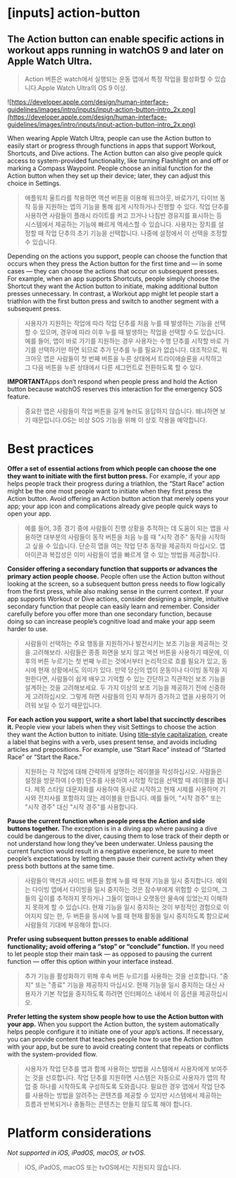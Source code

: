 # **[inputs] action-button**

## The Action button can enable specific actions in workout apps running in watchOS 9 and later on Apple Watch Ultra.
> Action 버튼은 watch에서 실행되는 운동 앱에서 특정 작업을 활성화할 수 있습니다.Apple Watch Ultra의 OS 9 이상.
>




![https://developer.apple.com/design/human-interface-guidelines/images/intro/inputs/input-action-button-intro_2x.png](https://developer.apple.com/design/human-interface-guidelines/images/intro/inputs/input-action-button-intro_2x.png)

When wearing Apple Watch Ultra, people can use the Action button to easily start or progress through functions in apps that support Workout, Shortcuts, and Dive actions. The Action button can also give people quick access to system-provided functionality, like turning Flashlight on and off or marking a Compass Waypoint. People choose an initial function for the Action button when they set up their device; later, they can adjust this choice in Settings.
> 애플워치 울트라를 착용하면 액션 버튼을 이용해 워크아웃, 바로가기, 다이브 동작 등을 지원하는 앱의 기능을 통해 쉽게 시작하거나 진행할 수 있다. 작업 단추를 사용하면 사람들이 플래시 라이트를 켜고 끄거나 나침반 경유지를 표시하는 등 시스템에서 제공하는 기능에 빠르게 액세스할 수 있습니다. 사용자는 장치를 설정할 때 작업 단추의 초기 기능을 선택합니다. 나중에 설정에서 이 선택을 조정할 수 있습니다.
>




Depending on the actions you support, people can choose the function that occurs when they press the Action button for the first time and — in some cases — they can choose the actions that occur on subsequent presses. For example, when an app supports Shortcuts, people simply choose the Shortcut they want the Action button to initiate, making additional button presses unnecessary. In contrast, a Workout app might let people start a triathlon with the first button press and switch to another segment with a subsequent press.
> 사용자가 지원하는 작업에 따라 작업 단추를 처음 누를 때 발생하는 기능을 선택할 수 있으며, 경우에 따라 이후 누를 때 발생하는 작업을 선택할 수도 있습니다. 예를 들어, 앱이 바로 가기를 지원하는 경우 사용자는 수행 단추를 시작할 바로 가기를 선택하기만 하면 되므로 추가 단추를 누를 필요가 없습니다. 대조적으로, 워크아웃 앱은 사람들이 첫 번째 버튼을 누른 상태에서 트라이애슬론을 시작하고 그 다음 버튼을 누른 상태에서 다른 세그먼트로 전환하도록 할 수 있다.
>




**IMPORTANT**Apps don’t respond when people press and hold the Action button because watchOS reserves this interaction for the emergency SOS feature.
> 중요한 앱은 사람들이 작업 버튼을 길게 눌러도 응답하지 않습니다. 왜냐하면 보기 때문입니다.OS는 비상 SOS 기능을 위해 이 상호 작용을 예약합니다.
>




# **Best practices**

**Offer a set of essential actions from which people can choose the one they want to initiate with the first button press.** For example, if your app helps people track their progress during a triathlon, the “Start Race” action might be the one most people want to initiate when they first press the Action button. Avoid offering an Action button action that merely opens your app; your app icon and complications already give people quick ways to open your app.
> 예를 들어, 3종 경기 중에 사람들이 진행 상황을 추적하는 데 도움이 되는 앱을 사용하면 대부분의 사람들이 동작 버튼을 처음 누를 때 "시작 경주" 동작을 시작하고 싶을 수 있습니다. 단순히 앱을 여는 작업 단추 동작을 제공하지 마십시오. 앱 아이콘과 복잡성은 이미 사람들이 앱을 빠르게 열 수 있는 방법을 제공합니다.
>




**Consider offering a secondary function that supports or advances the primary action people choose.** People often use the Action button without looking at the screen, so a subsequent button press needs to flow logically from the first press, while also making sense in the current context. If your app supports Workout or Dive actions, consider designing a simple, intuitive secondary function that people can easily learn and remember. Consider carefully before you offer more than one secondary function, because doing so can increase people’s cognitive load and make your app seem harder to use.
> 사람들이 선택하는 주요 행동을 지원하거나 발전시키는 보조 기능을 제공하는 것을 고려해보라. 사람들은 종종 화면을 보지 않고 액션 버튼을 사용하기 때문에, 이후의 버튼 누르기는 첫 번째 누르는 것에서부터 논리적으로 흐를 필요가 있고, 동시에 현재 상황에서도 의미가 있다. 만약 당신의 앱이 운동이나 다이빙 동작을 지원한다면, 사람들이 쉽게 배우고 기억할 수 있는 간단하고 직관적인 보조 기능을 설계하는 것을 고려해보세요. 두 가지 이상의 보조 기능을 제공하기 전에 신중하게 고려하십시오. 그렇게 하면 사람들의 인지 부하가 증가하고 앱을 사용하기 어려워 보일 수 있기 때문입니다.
>




**For each action you support, write a short label that succinctly describes it.** People view your labels when they visit Settings to choose the action they want the Action button to initiate. Using [title-style capitalization](https://support.apple.com/guide/applestyleguide/c-apsgb744e4a3/web#apdca93e113f1d64), create a label that begins with a verb, uses present tense, and avoids including articles and prepositions. For example, use “Start Race” instead of “Started Race” or “Start the Race.”
> 지원하는 각 작업에 대해 간략하게 설명하는 레이블을 작성하십시오. 사람들은 설정을 방문하여 [수행] 단추를 사용하여 시작할 작업을 선택할 때 레이블을 봅니다. 제목 스타일 대문자화를 사용하여 동사로 시작하고 현재 시제를 사용하며 기사와 전치사를 포함하지 않는 레이블을 만듭니다. 예를 들어, "시작 경주" 또는 "시작 경주" 대신 "시작 경주"를 사용합니다.
>




**Pause the current function when people press the Action and side buttons together.** The exception is in a diving app where pausing a dive could be dangerous to the diver, causing them to lose track of their depth or not understand how long they’ve been underwater. Unless pausing the current function would result in a negative experience, be sure to meet people’s expectations by letting them pause their current activity when they press both buttons at the same time.
> 사람들이 액션과 사이드 버튼을 함께 누를 때 현재 기능을 일시 중지합니다. 예외는 다이빙 앱에서 다이빙을 일시 중지하는 것은 잠수부에게 위험할 수 있으며, 그들의 깊이를 추적하지 못하거나 그들이 얼마나 오랫동안 물속에 있었는지 이해하지 못하게 할 수 있습니다. 현재 기능을 일시 중지하는 것이 부정적인 경험으로 이어지지 않는 한, 두 버튼을 동시에 누를 때 현재 활동을 일시 중지하도록 함으로써 사람들의 기대에 부응해야 합니다.
>




**Prefer using subsequent button presses to enable additional functionality; avoid offering a “stop” or “conclude” function.** If you need to let people stop their main task — as opposed to pausing the current function — offer this option within your interface instead.
> 추가 기능을 활성화하기 위해 후속 버튼 누르기를 사용하는 것을 선호합니다. "중지" 또는 "종료" 기능을 제공하지 마십시오. 현재 기능을 일시 중지하는 대신 사용자가 기본 작업을 중지하도록 하려면 인터페이스 내에서 이 옵션을 제공하십시오.
>




**Prefer letting the system show people how to use the Action button with your app.** When you support the Action button, the system automatically helps people configure it to initiate one of your app’s actions. If necessary, you can provide content that teaches people how to use the Action button with your app, but be sure to avoid creating content that repeats or conflicts with the system-provided flow.
> 사용자가 작업 단추를 앱과 함께 사용하는 방법을 시스템에서 사용자에게 보여주는 것을 선호합니다. 작업 단추를 지원하면 시스템은 자동으로 사용자가 앱의 작업 중 하나를 시작하도록 구성하도록 도와줍니다. 필요한 경우 앱에서 작업 단추를 사용하는 방법을 알려주는 콘텐츠를 제공할 수 있지만 시스템에서 제공하는 흐름과 반복되거나 충돌하는 콘텐츠는 만들지 않도록 해야 합니다.
>




# **Platform considerations**

*Not supported in iOS, iPadOS, macOS, or tvOS.*
> iOS, iPadOS, macOS 또는 tvOS에서는 지원되지 않습니다.
>



